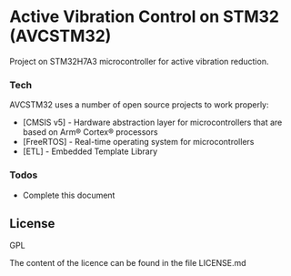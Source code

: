# Active Vibration Control on STM32 (AVCSTM32)

Project on STM32H7A3 microcontroller for active vibration reduction. 

### Tech

AVCSTM32 uses a number of open source projects to work properly:

* [CMSIS v5] - Hardware abstraction layer for microcontrollers that are based on Arm® Cortex® processors
* [FreeRTOS] - Real-time operating system for microcontrollers
* [ETL] - Embedded Template Library

### Todos

 - Complete this document

License
----

GPL

The content of the licence can be found in the file LICENSE.md 
